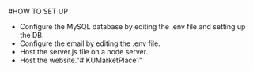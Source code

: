 #HOW TO SET UP
- Configure the MySQL database by editing the .env file and setting up the DB.
- Configure the email by editing the .env file.
- Host the server.js file on a node server.
- Host the website."# KUMarketPlace1" 
